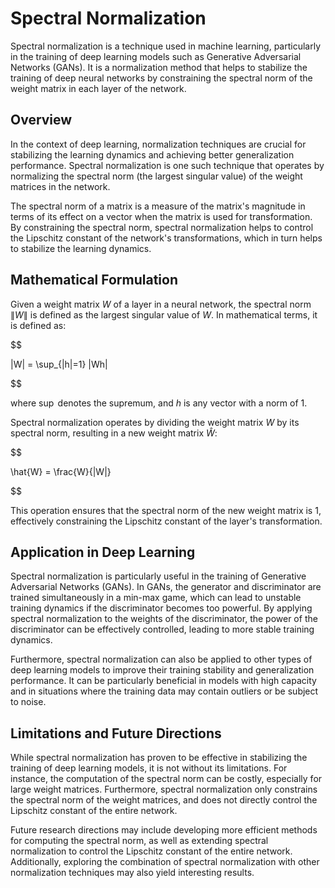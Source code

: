 # Spectral Normalization

Spectral normalization is a technique used in machine learning, particularly in the training of deep learning models such as Generative Adversarial Networks (GANs). It is a normalization method that helps to stabilize the training of deep neural networks by constraining the spectral norm of the weight matrix in each layer of the network.

## Overview

In the context of deep learning, normalization techniques are crucial for stabilizing the learning dynamics and achieving better generalization performance. Spectral normalization is one such technique that operates by normalizing the spectral norm (the largest singular value) of the weight matrices in the network.

The spectral norm of a matrix is a measure of the matrix's magnitude in terms of its effect on a vector when the matrix is used for transformation. By constraining the spectral norm, spectral normalization helps to control the Lipschitz constant of the network's transformations, which in turn helps to stabilize the learning dynamics.

## Mathematical Formulation

Given a weight matrix $W$ of a layer in a neural network, the spectral norm $\|W\|$ is defined as the largest singular value of $W$. In mathematical terms, it is defined as:


$$

\|W\| = \sup_{\|h\|=1} \|Wh\|

$$


where $\sup$ denotes the supremum, and $h$ is any vector with a norm of 1.

Spectral normalization operates by dividing the weight matrix $W$ by its spectral norm, resulting in a new weight matrix $\hat{W}$:


$$

\hat{W} = \frac{W}{\|W\|}

$$


This operation ensures that the spectral norm of the new weight matrix is 1, effectively constraining the Lipschitz constant of the layer's transformation.

## Application in Deep Learning

Spectral normalization is particularly useful in the training of Generative Adversarial Networks (GANs). In GANs, the generator and discriminator are trained simultaneously in a min-max game, which can lead to unstable training dynamics if the discriminator becomes too powerful. By applying spectral normalization to the weights of the discriminator, the power of the discriminator can be effectively controlled, leading to more stable training dynamics.

Furthermore, spectral normalization can also be applied to other types of deep learning models to improve their training stability and generalization performance. It can be particularly beneficial in models with high capacity and in situations where the training data may contain outliers or be subject to noise.

## Limitations and Future Directions

While spectral normalization has proven to be effective in stabilizing the training of deep learning models, it is not without its limitations. For instance, the computation of the spectral norm can be costly, especially for large weight matrices. Furthermore, spectral normalization only constrains the spectral norm of the weight matrices, and does not directly control the Lipschitz constant of the entire network.

Future research directions may include developing more efficient methods for computing the spectral norm, as well as extending spectral normalization to control the Lipschitz constant of the entire network. Additionally, exploring the combination of spectral normalization with other normalization techniques may also yield interesting results.
